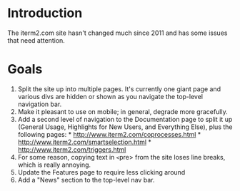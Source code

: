 # Introduction #

The iterm2.com site hasn't changed much since 2011 and has some issues that need attention.


# Goals #
  1. Split the site up into multiple pages. It's currently one giant page and various divs are hidden or shown as you navigate the top-level navigation bar.
  1. Make it pleasant to use on mobile; in general, degrade more gracefully.
  1. Add a second level of navigation to the Documentation page to split it up (General Usage, Highlights for New Users, and Everything Else), plus the following pages:
    * http://www.iterm2.com/coprocesses.html
    * http://www.iterm2.com/smartselection.html
    * http://www.iterm2.com/triggers.html
  1. For some reason, copying text in ` < `pre> from the site loses line breaks, which is really annoying.
  1. Update the Features page to require less clicking around
  1. Add a "News" section to the top-level nav bar.